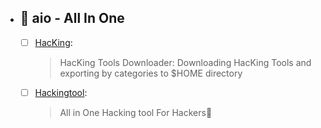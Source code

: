   - ## 🔸 aio - All In One
    - [ ] [HacKing](https://github.com/Anlominus/HacKing): 
      > HacKing Tools Downloader: Downloading HacKing Tools and exporting by categories to $HOME directory
    - [ ] [Hackingtool](https://github.com/Z4nzu/hackingtool): 
      > All in One Hacking tool For Hackers🥇
